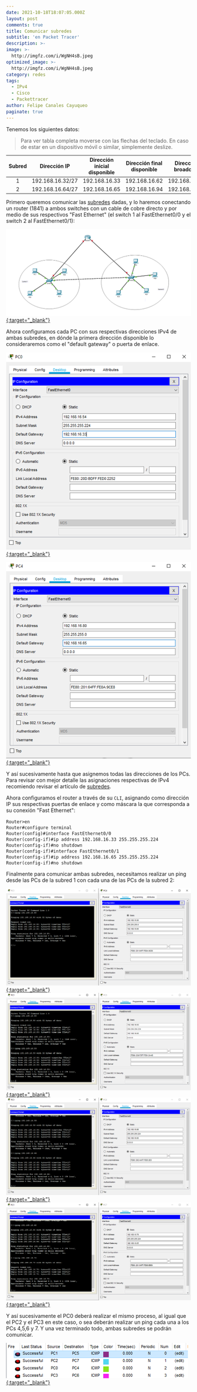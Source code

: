```yaml
---
date: 2021-10-18T18:07:05.000Z
layout: post
comments: true
title: Comunicar subredes
subtitle: 'en Packet Tracer'
description: >-
image: >-
  http://imgfz.com/i/WgNH4sB.jpeg
optimized_image: >-
  http://imgfz.com/i/WgNH4sB.jpeg
category: redes
tags:
  - IPv4
  - Cisco
  - Packettracer
author: Felipe Canales Cayuqueo
paginate: true
---
```

Tenemos los siguientes datos:

>Para ver tabla completa moverse con las flechas del teclado. En caso de estar en un dispositivo móvil o similar, simplemente deslize.

| Subred | Dirección IP | Dirección inicial disponible | Dirección final disponible | Dirección broadcast | Máscara |
| :--------: | :--------: | :-------: | :-------: | :-------: | :-------: |
| 1 | 192.168.16.32/27 | 192.168.16.33 | 192.168.16.62 | 192.168.16.63 | 255.255.255.224 |
| 2 | 192.168.16.64/27 | 192.168.16.65 | 192.168.16.94 | 192.168.16.95 | 255.255.255.224 |

Primero queremos comunicar las [subredes](https://nptg24.github.io/subredes/) dadas, y lo haremos conectando un router (1841) a ambos switches con un cable de cobre directo y por medio de sus respectivos "Fast Ethernet" (el switch 1 al FastEthernet0/0 y el switch 2 al FastEthernet0/1):

[![1rot](/images/1rot.png){:target="_blank"}](https://raw.githubusercontent.com/NPTG24/nptg24.github.io/master/images/1rot.png)

Ahora configuramos cada PC con sus respectivas direcciones IPv4 de ambas subredes, en dónde la primera dirección disponible lo consideraremos como el "default gateway" o puerta de enlace.

[![2rot](/images/2rot.png){:target="_blank"}](https://raw.githubusercontent.com/NPTG24/nptg24.github.io/master/images/2rot.png)

[![rot3](/images/rot3.png){:target="_blank"}](https://raw.githubusercontent.com/NPTG24/nptg24.github.io/master/images/rot3.png)

Y así sucesivamente hasta que asignemos todas las direcciones de los PCs. Para revisar con mejor detalle las asignaciones respectivas de IPv4 recomiendo revisar el artículo de [subredes](https://nptg24.github.io/subredes/).

Ahora configuramos el router a través de su ```CLI```, asignando como dirección IP sus respectivas puertas de enlace y como máscara la que corresponda a su conexión "Fast Ethernet":

```cli
Router>en
Router#configure terminal
Router(config)#interface FastEthernet0/0
Router(config-if)#ip address 192.168.16.33 255.255.255.224
Router(config-if)#no shutdown
Router(config-if)#interface FastEthernet0/1
Router(config-if)#ip address 192.168.16.65 255.255.255.224
Router(config-if)#no shutdown
```

Finalmente para comunicar ambas subredes, necesitamos realizar un ping desde las PCs de la subred 1 con cada una de las PCs de la subred 2:

[![4rot](/images/4rot.png){:target="_blank"}](https://raw.githubusercontent.com/NPTG24/nptg24.github.io/master/images/4rot.png)
[![5rot](/images/5rot.png){:target="_blank"}](https://raw.githubusercontent.com/NPTG24/nptg24.github.io/master/images/5rot.png)
[![rot6](/images/rot6.png){:target="_blank"}](https://raw.githubusercontent.com/NPTG24/nptg24.github.io/master/images/rot6.png)
[![6rot](/images/6rot.png){:target="_blank"}](https://raw.githubusercontent.com/NPTG24/nptg24.github.io/master/images/6rot.png)

Y así sucesivamente el PC0 deberá realizar el mismo proceso, al igual que el PC2 y el PC3 en este caso, o sea deberán realizar un ping cada una a los PCs 4,5,6 y 7. Y una vez terminado todo, ambas subredes se podrán comunicar.

[![testrot](/images/testrot.png){:target="_blank"}](https://raw.githubusercontent.com/NPTG24/nptg24.github.io/master/images/testrot.png)
